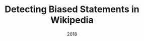 ---
title: "Detecting Biased Statements in Wikipedia"
collection: publications
permalink: /publication/2018-DBLP_conf_www_HubeF18
date: 2018
venue: 'Companion of the The Web Conference 2018 on The Web Conference 2018, {WWW} 2018, Lyon , France, April 23-27, 2018'
---